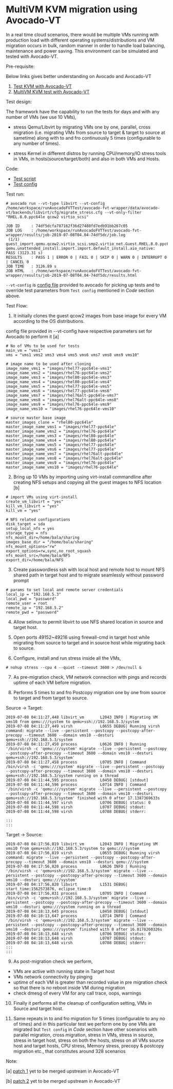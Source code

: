 # MultiVM KVM migration using Avocado-VT

In a real time cloud scenarios, there would be multiple VMs running with
production load with different operating systems/distributions and VM migration
occurs in bulk, random manner in order to handle load balancing, maintenance and
power saving. This environment can be simulated and tested with Avocado-VT.

Pre-requisite:

Below links gives better understanding on Avocado and Avocado-VT
1. [Test KVM with Avocado-VT](https://sathnaga86.com/2018/05/17/testing-kvm-through-libvirt-environment.html)
2. [MultiVM KVM test with Avocado-VT](https://sathnaga86.com/2018/05/18/kvm-libvirt-multivm-tests-using-avocado.html)

Test design:

The framework have the capability to run the tests for days and with any number
of VMs (we use 10 VMs),

- stress Qemu/Libvirt by migrating VMs one by one, parallel, cross migration
(i.e. migrating VMs from source to target & target to source at sametime) along
with to and fro continuously 5 times (configurable to any number of times).

- stress Kernel in different distros by running CPU/memory/IO stress tools in
VMs, in hosts(source/target/both) and also in both VMs and Hosts.

Code:

* [Test script](https://github.com/autotest/tp-libvirt/blob/master/libvirt/tests/src/virsh_cmd/domain/virsh_migrate_stress.py)
* [Test config](https://github.com/autotest/tp-libvirt/blob/master/libvirt/tests/cfg/virsh_cmd/domain/virsh_migrate_stress.cfg)

Test run:
```
# avocado run --vt-type libvirt --vt-config /home/workspace/runAvocadoFVTTest/avocado-fvt-wrapper/data/avocado-vt/backends/libvirt/cfg/migrate_stress.cfg --vt-only-filter "RHEL.8.0.ppc64le qcow2 virtio_scsi"

JOB ID     : 74df5dcfa787162f36d27488fd7edb91bb267c05
JOB LOG    : /home/workspace/runAvocadoFVTTest/avocado-fvt-wrapper/results/job-2019-07-08T04.04-74df5dc/job.log
 (1/1) guest_import.qemu.qcow2.virtio_scsi.smp2.virtio_net.Guest.RHEL.8.0.ppc64le.powerkvm-qemu.unattended_install.import.import.default_install.aio_native:  PASS (3123.31 s)
RESULTS    : PASS 1 | ERROR 0 | FAIL 0 | SKIP 0 | WARN 0 | INTERRUPT 0 | CANCEL 0
JOB TIME   : 3126.89 s
JOB HTML   : /home/workspace/runAvocadoFVTTest/avocado-fvt-wrapper/results/job-2019-07-08T04.04-74df5dc/results.html

```

`--vt-config` is [config file](https://raw.githubusercontent.com/balamuruhans/avocado-vt/master/test_configs/migrate_stress.cfg) provided to avocado for picking up tests and to override test
parameters from `Test config` mentioned  in *Code* section above.


Test Flow:

1. It initially clones the guest qcow2 images from base image for every VM
according to the OS distributions.

  config file provided in --vt-config have respective parameters set for Avocado
  to perform it [a]
  ```
  # No of VMs to be used for tests
  main_vm = "vms1"
  vms = "vms1 vms2 vms3 vms4 vms5 vms6 vms7 vms8 vms9 vms10"

  # image name to be used after cloning
  image_name_vms1 = "images/rhel77-ppc64le-vms1"
  image_name_vms2 = "images/rhel76-ppc64le-vms2"
  image_name_vms3 = "images/rhel80-ppc64le-vms3"
  image_name_vms4 = "images/rhel80-ppc64le-vms4"
  image_name_vms5 = "images/rhel77-ppc64le-vms5"
  image_name_vms6 = "images/rhel77-ppc64le-vms6"
  image_name_vms7 = "images/rhel76alt-ppc64le-vms7"
  image_name_vms8 = "images/rhel76alt-ppc64le-vms8"
  image_name_vms9 = "images/rhel76-ppc64le-vms9"
  image_name_vms10 = "images/rhel76-ppc64le-vms10"

  # source master base image
  master_images_clone = "rhel80-ppc64le"
  master_image_name_vms1 = "images/rhel77-ppc64le"
  master_image_name_vms2 = "images/rhel76-ppc64le"
  master_image_name_vms3 = "images/rhel80-ppc64le"
  master_image_name_vms4 = "images/rhel80-ppc64le"
  master_image_name_vms5 = "images/rhel77-ppc64le"
  master_image_name_vms6 = "images/rhel77-ppc64le"
  master_image_name_vms7 = "images/rhel76alt-ppc64le"
  master_image_name_vms8 = "images/rhel76alt-ppc64le"
  master_image_name_vms9 = "images/rhel76-ppc64le"
  master_image_name_vms10 = "images/rhel76-ppc64le"
  ```
2. Bring up 10 VMs by importing using virt-install commandline after creating
NFS setups and copying all the guest images to NFS location [b]
  ```
  # import VMs using virt-install
  create_vm_libvirt = "yes"
  kill_vm_libvirt = "yes"
  kill_vm = "yes"

  # NFS related configurations
  disk_target = sda
  setup_local_nfs = yes
  storage_type = nfs
  nfs_mount_dir=/home/bala/sharing
  images_base_dir = "/home/bala/sharing"
  nfs_mount_options="rw"
  export_options=rw,sync,no_root_squash
  nfs_mount_src=/home/bala/NFS
  export_dir=/home/bala/NFS  
  ```
3. Create passwordless ssh with local host and remote host to mount NFS shared
path in target host and to migrate seamlessly without password prompt
  ```
  # params to set local and remote server credentials
  local_ip = "192.168.5.3"
  local_pwd = "password"
  remote_user = root
  remote_ip = "192.168.5.2"
  remote_pwd = "password"
  ```

4. Allow selinux to permit libvirt to use NFS shared location in source and
target host.

5. Open ports 49152~49216 using firewall-cmd in target host while migrating
from source to target and in source host while migrating back to source.

6. Configure, install and run stress inside all the VMs,
  ```
  # nohup stress --cpu 4 --quiet --timeout 3600 > /dev/null &
  ```

7. As pre-migration check, VM network connection with pings and records
uptime of each VM before migration.

8. Performs 5 times to and fro Postcopy migration one by one from source to target and
from target to source.

  Source -> Target:
  ```
  2019-07-08 04:11:27,448 libvirt_vm       L2043 INFO | Migrating VM vms10 from qemu:///system to qemu+ssh://192.168.5.3/system
  2019-07-08 04:11:27,449 virsh            L0655 DEBUG| Running virsh command: migrate --live --persistent --postcopy --postcopy-after-precopy --timeout 3600 --domain vms10 --desturi qemu+ssh://192.168.5.3/system
  2019-07-08 04:11:27,450 process          L0626 INFO | Running '/bin/virsh -c 'qemu:///system' migrate --live --persistent --postcopy --postcopy-after-precopy --timeout 3600 --domain vms10 --desturi qemu+ssh://192.168.5.3/system'
  2019-07-08 04:11:27,458 process          L0705 INFO | Command /bin/virsh -c 'qemu:///system' migrate --live --persistent --postcopy --postcopy-after-precopy --timeout 3600 --domain vms10 --desturi qemu+ssh://192.168.5.3/system running on a thread
  2019-07-08 04:11:44,595 process          L0458 DEBUG| [stdout]
  2019-07-08 04:11:44,596 process          L0714 INFO | Command '/bin/virsh -c 'qemu:///system' migrate --live --persistent --postcopy --postcopy-after-precopy --timeout 3600 --domain vms10 --desturi qemu+ssh://192.168.5.3/system' finished with 0 after 17.1387369633s
  2019-07-08 04:11:44,597 virsh            L0706 DEBUG| status: 0
  2019-07-08 04:11:44,598 virsh            L0707 DEBUG| stdout:
  2019-07-08 04:11:44,598 virsh            L0708 DEBUG| stderr:

  :::
  :::
  ```

  Target -> Source:
  ```
  2019-07-08 04:17:56,819 libvirt_vm       L2043 INFO | Migrating VM vms10 from qemu+ssh://192.168.5.3/system to qemu:///system
  2019-07-08 04:17:56,819 virsh            L0655 DEBUG| Running virsh command: migrate --live --persistent --postcopy --postcopy-after-precopy --timeout 3600 --domain vms10 --desturi qemu:///system
  2019-07-08 04:17:56,820 process          L0626 INFO | Running '/bin/virsh -c 'qemu+ssh://192.168.5.3/system' migrate --live --persistent --postcopy --postcopy-after-precopy --timeout 3600 --domain vms10 --desturi qemu:///system'
  2019-07-08 04:17:56,820 libvirt          L1531 DEBUG| start_time:1562573876, eclipse_time:0
  2019-07-08 04:17:56,831 process          L0705 INFO | Command /bin/virsh -c 'qemu+ssh://192.168.5.3/system' migrate --live --persistent --postcopy --postcopy-after-precopy --timeout 3600 --domain vms10 --desturi qemu:///system running on a thread
  2019-07-08 04:18:13,645 process          L0458 DEBUG| [stdout]
  2019-07-08 04:18:13,647 process          L0714 INFO | Command '/bin/virsh -c 'qemu+ssh://192.168.5.3/system' migrate --live --persistent --postcopy --postcopy-after-precopy --timeout 3600 --domain vms10 --desturi qemu:///system' finished with 0 after 16.8178260326s
  2019-07-08 04:18:13,648 virsh            L0706 DEBUG| status: 0
  2019-07-08 04:18:13,648 virsh            L0707 DEBUG| stdout:
  2019-07-08 04:18:13,648 virsh            L0708 DEBUG| stderr:
  :::
  :::
  ```

9. As post-migration check we perform,
  - VMs are active with running state in Target host
  - VMs network connectivity by pinging
  - uptime of each VM is greater than recorded value in pre migration check
  so that there is no reboot inside VM during migration
  - check dmesg of every VM for any call trace, oops, warnings

10. Finally it performs all the cleanup of configuration setting, VMs in Source
and target host.

11. Same repeats in to and fro migration for 5 times (configurable to any no of
  times) and in this particular test we perform one by one VMs are migrated but
  `Test config` in *Code* section have other scenarios with parallel migration,
  cross migration, stress in VMs, stress in source, stress in target host,
  stress on both the hosts, stress on all VMs source host and target hosts,
  CPU stress, Memory stress, precopy & postcopy migration etc., that constitutes around 328 scenarios

Note:

[a] [patch 1](https://github.com/avocado-framework/avocado-vt/pull/2146) yet to
be merged upstream in Avocado-VT

[b] [patch 2](https://github.com/avocado-framework/avocado-vt/pull/2147) yet to
be merged upstream in Avocado-VT
